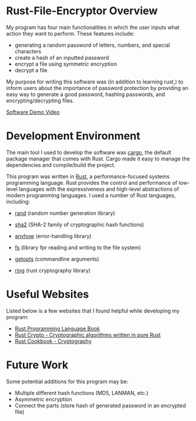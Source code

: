 # Rust-File-Encryptor Overview

My program has four main functionalities in which the user inputs what action they want to perform. These features include:
 - generating a random password of letters, numbers, and special characters
 - create a hash of an inputted password
 - encrypt a file using symmetric encryption
 - decrypt a file

My purpose for writing this software was (in addition to learning rust,) to inform users about the importance of password protection by providing an easy way to generate a good password, hashing passwords, and encrypting/decrypting files.

[Software Demo Video](http://youtube.link.goes.here)

# Development Environment
The main tool I used to develop the software was [cargo](https://doc.rust-lang.org/cargo/), the default package manager that comes with Rust. Cargo made it easy to manage the dependencies and compile/build the project. 

This program was written in [Rust](https://www.rust-lang.org/), a performance-focused systems programming language. Rust provides the control and performance of low-level languages with the expressiveness and high-level abstractions of modern programming languages. I used a number of Rust languages, including:

- [rand](https://docs.rs/rand/latest/rand/) (random number generation library)

- [sha2](https://crates.io/crates/sha2) (SHA-2 family of cryptographic hash functions)

- [anyhow](https://docs.rs/anyhow/latest/anyhow/) (error-handling library)

- [fs](https://doc.rust-lang.org/std/fs/) (library fpr reading and writing to the file system)

- [getopts](https://docs.rs/getopts/latest/getopts/) (commandline arguments)

- [ring](https://docs.rs/ring/latest/ring/) (rust cryptography library)

# Useful Websites
Listed below is a few websites that I found helpful while developing my program:

- [Rust Programming Language Book](https://doc.rust-lang.org/book/index.html)
- [Rust Crypto - Cryptographic algorithms written in pure Rust](https://github.com/RustCrypto)
- [Rust Cookbook - Cryptography](https://rust-lang-nursery.github.io/rust-cookbook/cryptography/encryption.html)

# Future Work
Some potential additions for this program may be:
- Multiple different hash functions (MD5, LANMAN, etc.)
- Asymmetric encryption
- Connect the parts (store hash of generated password in an encrypted file)
